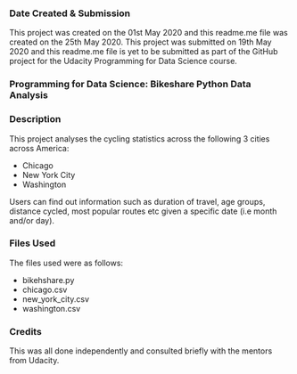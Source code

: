 ### Date Created & Submission
This project was created on the 01st May 2020 and this readme.me file was created on the 25th May 2020.
This project was submitted on 19th May 2020 and this readme.me file is yet to be submitted as part of the GitHub project for the Udacity Programming for Data Science course.

### Programming for Data Science: Bikeshare Python Data Analysis

### Description
This project analyses the cycling statistics across the following 3 cities across America:
- Chicago
- New York City
- Washington

Users can find out information such as duration of travel, age groups, distance cycled, most popular routes etc given a specific date (i.e month and/or day).

### Files Used
The files used were as follows:
- bikehshare.py
- chicago.csv
- new_york_city.csv
- washington.csv

### Credits
This was all done independently and consulted briefly with the mentors from Udacity.
